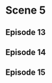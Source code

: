 # Scene 5

## Episode 13

<!--@include: ./episode13.md{3,}-->

## Episode 14

<!--@include: ./episode14.md{3,}-->

## Episode 15

<!--@include: ./episode15.md{3,}-->